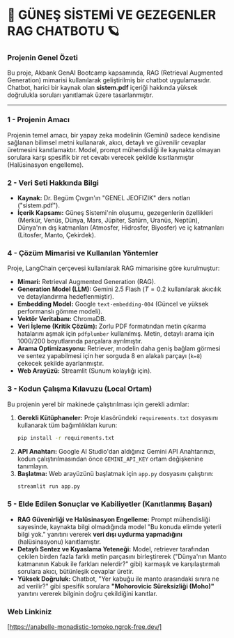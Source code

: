 # 🚀 GÜNEŞ SİSTEMİ VE GEZEGENLER RAG CHATBOTU 🪐

### Projenin Genel Özeti
Bu proje, Akbank GenAI Bootcamp kapsamında, RAG (Retrieval Augmented Generation) mimarisi kullanılarak geliştirilmiş bir chatbot uygulamasıdır. Chatbot, harici bir kaynak olan **sistem.pdf** içeriği hakkında yüksek doğrulukla soruları yanıtlamak üzere tasarlanmıştır.

---

### 1 - Projenin Amacı
Projenin temel amacı, bir yapay zeka modelinin (Gemini) sadece kendisine sağlanan bilimsel metni kullanarak, akıcı, detaylı ve güvenilir cevaplar üretmesini kanıtlamaktır. Model, prompt mühendisliği ile kaynakta olmayan sorulara karşı spesifik bir ret cevabı verecek şekilde kısıtlanmıştır (Halüsinasyon engelleme).

### 2 - Veri Seti Hakkında Bilgi
* **Kaynak:** Dr. Begüm Çıvgın'ın "GENEL JEOFIZIK" ders notları ("sistem.pdf").
* **İçerik Kapsamı:** Güneş Sistemi'nin oluşumu, gezegenlerin özellikleri (Merkür, Venüs, Dünya, Mars, Jüpiter, Satürn, Uranüs, Neptün), Dünya'nın dış katmanları (Atmosfer, Hidrosfer, Biyosfer) ve iç katmanları (Litosfer, Manto, Çekirdek).

### 4 - Çözüm Mimarisi ve Kullanılan Yöntemler
Proje, LangChain çerçevesi kullanılarak RAG mimarisine göre kurulmuştur:
* **Mimari:** Retrieval Augmented Generation (RAG).
* **Generation Model (LLM):** Gemini 2.5 Flash ($T=0.2$ kullanılarak akıcılık ve detaylandırma hedeflenmiştir).
* **Embedding Model:** Google `text-embedding-004` (Güncel ve yüksek performanslı gömme modeli).
* **Vektör Veritabanı:** ChromaDB.
* **Veri İşleme (Kritik Çözüm):** Zorlu PDF formatından metin çıkarma hatalarını aşmak için `pdfplumber` kullanılmış. Metin, detaylı arama için 1000/200 boyutlarında parçalara ayrılmıştır.
* **Arama Optimizasyonu:** Retriever, modelin daha geniş bağlam görmesi ve sentez yapabilmesi için her sorguda 8 en alakalı parçayı (`k=8`) çekecek şekilde ayarlanmıştır.
* **Web Arayüzü:** Streamlit (Sunum kolaylığı için).

### 3 - Kodun Çalışma Kılavuzu (Local Ortam)
Bu projenin yerel bir makinede çalıştırılması için gerekli adımlar:

1.  **Gerekli Kütüphaneler:** Proje klasöründeki `requirements.txt` dosyasını kullanarak tüm bağımlılıkları kurun:
    ```bash
    pip install -r requirements.txt
    ```
2.  **API Anahtarı:** Google AI Studio'dan aldığınız Gemini API Anahtarınızı, kodun çalıştırılmasından önce `GEMINI_API_KEY` ortam değişkenine tanımlayın.
3.  **Başlatma:** Web arayüzünü başlatmak için `app.py` dosyasını çalıştırın:
    ```bash
    streamlit run app.py
    ```

### 5 - Elde Edilen Sonuçlar ve Kabiliyetler (Kanıtlanmış Başarı)
* **RAG Güvenirliği ve Halüsinasyon Engelleme:** Prompt mühendisliği sayesinde, kaynakta bilgi olmadığında model "Bu konuda elimde yeterli bilgi yok." yanıtını vererek **veri dışı uydurma yapmadığını** (halüsinasyonu) kanıtlamıştır.
* **Detaylı Sentez ve Kıyaslama Yeteneği:** Model, retriever tarafından çekilen birden fazla farklı metin parçasını birleştirerek ("Dünya'nın Manto katmanının Kabuk ile farkları nelerdir?" gibi) karmaşık ve karşılaştırmalı sorulara akıcı, bütünleşik cevaplar üretir.
* **Yüksek Doğruluk:** Chatbot, "Yer kabuğu ile manto arasındaki sınıra ne ad verilir?" gibi spesifik sorulara **"Mohorovicic Süreksizliği (Moho)"** yanıtını vererek bilginin doğru çekildiğini kanıtlar.


### Web Linkiniz

[https://anabelle-monadistic-tomoko.ngrok-free.dev/]



